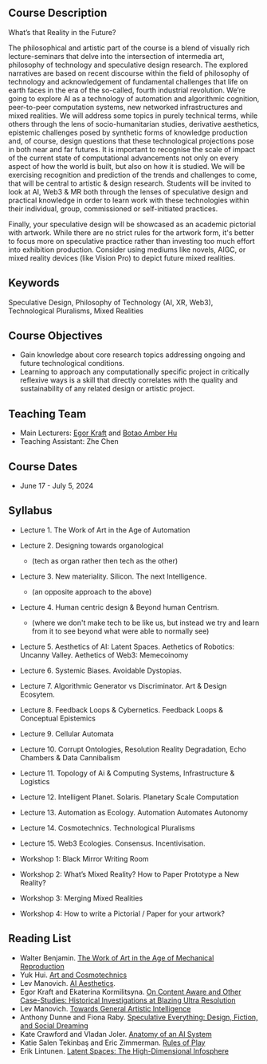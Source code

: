 ## Course Description

What’s that Reality in the Future?

The philosophical and artistic part of the course is a blend of visually rich lecture-seminars that delve into the intersection of intermedia art, philosophy of technology and speculative design research. The explored narratives are based on recent discourse within the field of philosophy of technology and acknowledgement of fundamental challenges that life on earth faces in the era of the so-called, fourth industrial revolution. We’re going to explore AI as a technology of automation and algorithmic cognition, peer-to-peer computation systems, new networked infrastructures and mixed realities. We will address some topics in purely technical terms, while others through the lens of socio-humanitarian studies, derivative aesthetics, epistemic challenges posed by synthetic forms of knowledge production and, of course, design questions that these technological projections pose in both near and far futures. It is important to recognise the scale of impact of the current state of computational advancements not only on every aspect of how the world is built, but also on how it is studied. We will be exercising recognition and prediction of the trends and challenges to come, that will be central to artistic & design research. Students will be invited to look at AI, Web3 & MR both through the lenses of speculative design and practical knowledge in order to learn work with these technologies within their individual, group, commissioned or self-initiated practices.

Finally, your speculative design will be showcased as an academic pictorial with artwork. While there are no strict rules for the artwork form, it's better to focus more on speculative practice rather than investing too much effort into exhibition production. Consider using mediums like novels, AIGC, or mixed reality devices (like Vision Pro) to depict future mixed realities.

## Keywords

Speculative Design, Philosophy of Technology (AI, XR, Web3), Technological Pluralisms, Mixed Realities

##  Course Objectives

* Gain knowledge about core research topics addressing ongoing and future technological conditions.
* Learning to approach any computationally specific project in critically reflexive ways is a skill that directly correlates with the quality and sustainability of any related design or artistic project.

## Teaching Team

- Main Lecturers: [Egor Kraft](https://kraft.studio/) and [Botao Amber Hu](https://reality.design)
- Teaching Assistant: Zhe Chen 

## Course Dates

* June 17 - July 5, 2024

## Syllabus

* Lecture 1. The Work of Art in the Age of Automation 
* Lecture 2. Designing towards organological 
	* (tech as organ rather then tech as the other) 
* Lecture 3. New materiality. Silicon. The next Intelligence. 
	* (an opposite approach to the above) 
* Lecture 4. Human centric design & Beyond human Centrism. 
	* (where we don't make tech to be like us, but instead we try and learn from it to see beyond what were able to normally see) 
* Lecture 5. Aesthetics of AI: Latent Spaces. Aethetics of Robotics: Uncanny Valley. Aethetics of Web3: Memecoinomy 
* Lecture 6. Systemic Biases. Avoidable Dystopias. 
* Lecture 7. Algorithmic Generator vs Discriminator. Art & Design Ecosytem. 
* Lecture 8. Feedback Loops & Cybernetics. Feedback Loops & Conceptual Epistemics 
* Lecture 9. Cellular Automata 
* Lecture 10. Corrupt Ontologies, Resolution Reality Degradation, Echo Chambers & Data Cannibalism 
* Lecture 11. Topology of Ai & Computing Systems, Infrastructure & Logistics 
* Lecture 12. Intelligent Planet. Solaris. Planetary Scale Computation 
* Lecture 13. Automation as Ecology. Automation Automates Autonomy 
* Lecture 14. Cosmotechnics. Technological Pluralisms 
* Lecture 15. Web3 Ecologies. Consensus. Incentivisation.

* Workshop 1: Black Mirror Writing Room 
* Workshop 2: What’s Mixed Reality? How to Paper Prototype a New Reality?  
* Workshop 3: Merging Mixed Realities
* Workshop 4: How to write a Pictorial / Paper for your artwork? 



## Reading List

- Walter Benjamin. [The Work of Art in the Age of Mechanical Reproduction](https://web.mit.edu/allanmc/www/benjamin.pdf)
- Yuk Hui. [Art and Cosmotechnics](https://www.upress.umn.edu/book-division/books/art-and-cosmotechnics)
- Lev Manovich. [AI Aesthetics](http://manovich.net/index.php/projects/ai-aesthetics).
- Egor Kraft and Ekaterina Kormilitsyna. [On Content Aware and Other Case-Studies: Historical Investigations at Blazing Ultra Resolution](https://www.cityu.edu.hk/sites/g/files/asqsls5796/files/2021-05/On%20Content%20Aware%20and%20Other%20Case-Studies%20Historical%20Investigations%20at%20Blazing%20Ultra%20Resolution.pdf)
- Lev Manovich. [Towards General Artistic Intelligence](https://www.artbasel.com/stories/lev-manovich)
- Anthony Dunne and Fiona Raby. [Speculative Everything: Design, Fiction, and Social Dreaming](https://mitpress.mit.edu/9780262019842/speculative-everything/)
- Kate Crawford and Vladan Joler. [Anatomy of an AI System](https://anatomyof.ai/)
- Katie Salen Tekinbaş and Eric Zimmerman. [Rules of Play](https://www.hup.harvard.edu/books/9780674005815)
- Erik Lintunen. [Latent Spaces: The High-Dimensional Infosphere](https://dl.acm.org/doi/pdf/10.1145/3363384.3363395)
